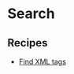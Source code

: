 # Search

## Recipes

* [Find XML tags](https://docs.openrewrite.org/reference/recipes/xml/search/findtags)


